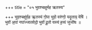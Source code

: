 +++
title = "०५ भुवश्चक्षुर्मह ऋतस्य"

+++
भुव॒श्चक्षु॑र्म॒ह ऋ॒तस्य॑ गो॒पा भुवो॒ वरु॑णो॒ यदृ॒ताय॒ वेषि॑ ।  
भुवो॑ अ॒पां नपा॑ज्जातवेदो॒ भुवो॑ दू॒तो यस्य॑ ह॒व्यं जुजो॑षः ॥